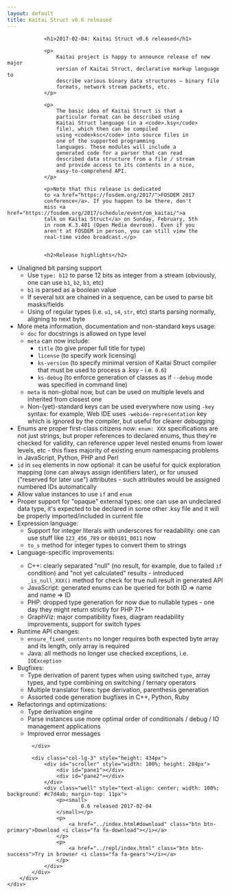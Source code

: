 ```yaml
---
layout: default
title: Kaitai Struct v0.6 released
---
```

<script src="{{ site.baseurl }}/js/scroller.js"></script>
<section class="news">
    <div class="container">
        <div class="row">
            <div class="col-lg-9">

                <h1>2017-02-04: Kaitai Struct v0.6 released</h1>

                <p>
                    Kaitai project is happy to announce release of new major
                    version of Kaitai Struct, declarative markup language to
                    describe various binary data structures — binary file
                    formats, network stream packets, etc.
                </p>

                <p>
                    The basic idea of Kaitai Struct is that a
                    particular format can be described using
                    Kaitai Struct language (in a <code>.ksy</code>
                    file), which then can be compiled
                    using <code>ksc</code> into source files in
                    one of the supported programming
                    languages. These modules will include a
                    generated code for a parser that can read
                    described data structure from a file / stream
                    and provide access to its contents in a nice,
                    easy-to-comprehend API.
                </p>

                <p>Note that this release is dedicated
                to <a href="https://fosdem.org/2017/">FOSDEM 2017
                conference</a>. If you happen to be there, don't
                miss <a href="https://fosdem.org/2017/schedule/event/om_kaitai/">a
                talk on Kaitai Struct</a> on Sunday, February, 5th
                in room K.3.401 (Open Media devroom). Even if you
                aren't at FOSDEM in person, you can still view the
                real-time video broadcast.</p>
                    

                <h2>Release highlights</h2>

<ul>
<li>Unaligned bit parsing support
<ul>
<li>Use <code>type: b12</code> to parse 12 bits as integer from a stream (obviously, one can use <code>b1</code>, <code>b2</code>, <code>b3</code>, etc)</li>
<li><code>b1</code> is parsed as a boolean value</li>
<li>If several <code>bXX</code> are chained in a sequence, can be used to parse bit masks/fields</li>
<li>Using of regular types (i.e. <code>u1</code>, <code>s4</code>, <code>str</code>, etc) starts parsing normally, aligning to next byte</li>
</ul>
<li>More meta information, documentation and non-standard keys usage:
<ul>
<li><code>doc</code> for docstrings is allowed on type level</li>
<li><code>meta</code> can now include:
<ul>
<li><code>title</code> (to give proper full title for type)</li>
<li><code>license</code> (to specify work licensing)</li>
<li><code>ks-version</code> (to specify minimal version of Kaitai Struct compiler that must be used to process a .ksy - i.e. <code>0.6</code>)</li>
<li><code>ks-debug</code> (to enforce generation of classes as if <code>--debug</code> mode was specified in command line)</li>
</ul>
</li>
<li><code>meta</code> is non-global now, but can be used on multiple levels and inherited from closest one</li>
<li>Non-(yet)-standard keys can be used everywhere now using <code>-key</code> syntax: for example, Web IDE uses <code>-webide-representation</code> key which is ignored by the compiler, but useful for clearer debugging</li>
</ul>
</li>
<li>Enums are proper first-class citizens now: <code>enum: XXX</code> specifications are not just strings, but proper references to declared enums, thus they're checked for validity, can reference upper level nested enums from lower levels, etc - this fixes majority of existing enum namespacing problems in JavaScript, Python, PHP and Perl</li>
<li><code>id</code> in <code>seq</code> elements in now optional: it can be useful for quick exploration mapping (one can always assign identifiers later), or for unused ("reserved for later use") attributes - such attributes would be assigned numbered IDs automatically</li>
<li>Allow value instances to use <code>if</code> and <code>enum</code></li>
<li>Proper support for "opaque" external types: one can use an undeclared data type, it's expected to be declared in some other .ksy file and it will be properly imported/included in current file</li>
<li>Expression language:
<ul>
<li>Support for integer literals with underscores for readability: one can use stuff like <code>123_456_789</code> or <code>0b0101_0011</code> now</li>
<li><code>to_s</code> method for integer types to convert them to strings</li>
</ul>
</li>
<li>Language-specific improvements:</li>
<ul>
<li>C++: clearly separated "null" (no result, for example, due to failed <code>if</code> condition) and "not yet calculated" results - introduced <code>_is_null_XXX()</code> method for check for true null result in generated API</li>
<li>JavaScript: generated enums can be queried for both ID => name and name => ID</li>
<li>PHP: dropped type generation for now due to nullable types - one day they might return strictly for PHP 7.1+</li>
<li>GraphViz: major compatibility fixes, diagram readability improvements, support for switch types</li>
</ul>
</li>
<li>Runtime API changes:
<ul>
<li><code>ensure_fixed_contents</code> no longer requires both expected byte array and its length, only array is required</li>
<li>Java: all methods no longer use checked exceptions, i.e. <code>IOException</code></li>
</ul>
</li>
<li>Bugfixes:
<ul>
<li>Type derivation of parent types when using switched <code>type</code>, array types, and type combining on switching / ternary operators</li>
<li>Multiple translator fixes: type derivation, parenthesis generation</li>
<li>Assorted code generation bugfixes in C++, Python, Ruby</li>
</ul>
</li>
<li>Refactorings and optimizations:
<ul>
<li>Type derivation engine</li>
<li>Parse instances use more optimal order of conditionals / debug / IO management applications</li>
<li>Improved error messages</li>
</ul>
</li>
</ul>

            </div>

            <div class="col-lg-3" style="height: 434px">
                <div id="scroller" style="width: 100%; height: 284px">
                    <div id="pane1"></div>
                    <div id="pane2"></div>
                </div>
                <div class="well" style="text-align: center; width: 100%; background: #c7d4ab; margin-top: 11px">
                    <p><small>
                            0.6 released 2017-02-04
                    </small></p>
                    <p>
                        <a href="../index.html#download" class="btn btn-primary">Download <i class="fa fa-download"></i></a>
                    </p>
                    <p>
                        <a href="../repl/index.html" class="btn btn-success">Try in browser <i class="fa fa-gears"></i></a>
                    </p>
                </div>
            </div>
        </div>
    </div>
</section>